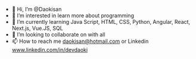 - 👋 Hi, I’m @Daokisan
- 👀 I’m interested in learn more about programming
- 🌱 I’m currently learning Java Script, HTML, CSS, Python, Angular, React, Next.js, Vue.JS, SQL
- 💞️ I’m looking to collaborate on with all
- 📫 How to reach me daokisan@hotmail.com or Linkedin
www.linkedin.com/in/devdaoki

<!---
Daokisan/Daokisan is a ✨ special ✨ repository because its `README.md` (this file) appears on your GitHub profile.
You can click the Preview link to take a look at your changes.
--->
